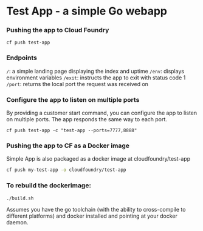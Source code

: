 # Test App - a simple Go webapp

### Pushing the app to Cloud Foundry

```
cf push test-app
```

### Endpoints

`/`: a simple landing page displaying the index and uptime
`/env`: displays environment variables
`/exit`: instructs the app to exit with status code 1
`/port`: returns the local port the request was received on

### Configure the app to listen on multiple ports

By providing a customer start command, you can configure the app to listen on multiple ports. The app responds the same way to each port.
```
cf push test-app -c "test-app --ports=7777,8888"
```

### Pushing the app to CF as a Docker image

Simple App is also packaged as a docker image at cloudfoundry/test-app

```bash
cf push my-test-app -o cloudfoundry/test-app
```

### To rebuild the dockerimage:

```bash
./build.sh
```

Assumes you have the go toolchain (with the ability to cross-compile to different platforms) and docker installed and pointing at your docker daemon.
